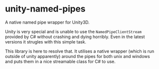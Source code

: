 # unity-named-pipes
A native named pipe wrapper for Unity3D.

Unity is very special and is unable to use the `NamedPipeClientStream` provided by C# without crashing and dying horribly. Even in the latest versions it strugles with this simple task.

This library is here to resolve that. It utilises a native wrapper (which is run outside of unity apparently) around the pipes for both unix and windows and puts them in a nice streamable class for C# to use.
